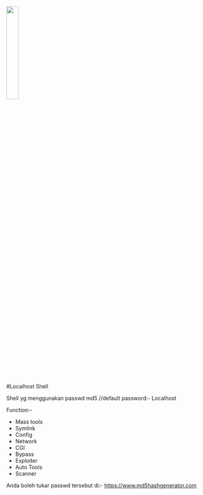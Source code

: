 <img SRC="https://i.ibb.co/vHGxnDb/newlocalhost.png" width="25%">

#Localhost Shell

Shell yg menggunakan passwd md5 
//default password:- Localhost

Function:-
- Mass tools
- Symlink
- Config
- Network
- CGI
- Bypass
- Exploiter
- Auto Tools
- Scanner

Anda boleh tukar passwd tersebut di:-
https://www.md5hashgenerator.com
